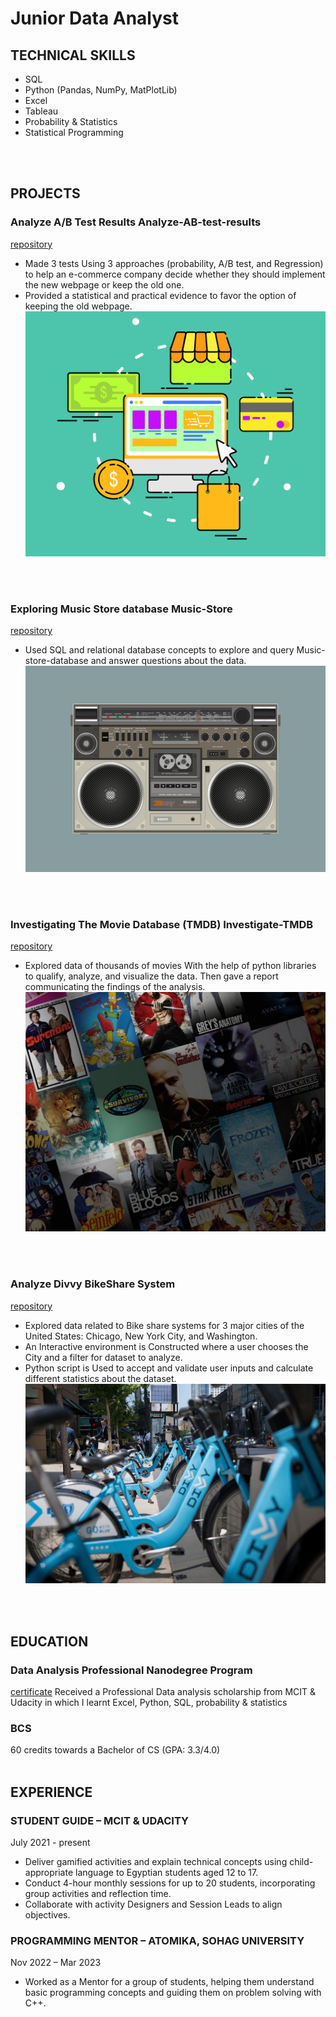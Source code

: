 # Junior Data Analyst

## TECHNICAL SKILLS
- SQL
-	Python (Pandas, NumPy, MatPlotLib)
-	Excel
-	Tableau
-	Probability & Statistics 
-	Statistical Programming
<br>
<br>

## PROJECTS
### Analyze A/B Test Results Analyze-AB-test-results
[repository](https://github.com/Ahmed-Mohamed-Fahmey/Analyze_ab_test_results)
-	Made 3 tests Using 3 approaches (probability, A/B test, and Regression) to help an e-commerce company decide whether they should implement the new webpage or keep the old one.
-	Provided a statistical and practical evidence to favor the option of keeping the old webpage.
![shopping](/assets/img/shopping-5217035_1280.png)
<br>
<br>

### Exploring Music Store database Music-Store
[repository](https://github.com/Ahmed-Mohamed-Fahmey/Music_Store)
-	Used SQL and relational database concepts to explore and query Music-store-database and answer questions about the data.
![music-store](/assets/img/radio-cassette-3634616_1280.jpg)
<br>
<br>

### Investigating The Movie Database (TMDB) Investigate-TMDB
[repository](https://github.com/Ahmed-Mohamed-Fahmey/Investigate-TMDB)
-	Explored data of thousands of movies With the help of python libraries to qualify, analyze, and visualize the data. Then gave a report communicating the findings of the analysis.
![tmdb](/assets/img/tmdb.jpg)
<br>
<br>

### Analyze Divvy BikeShare System
[repository](https://github.com/Ahmed-Mohamed-Fahmey/Bike-Share)
- Explored data related to Bike share systems for 3 major cities of the United States: Chicago, New York City, and Washington.
- An Interactive environment is Constructed where a user chooses the City and a filter for dataset to analyze.
- Python script is Used to accept and validate user inputs and calculate different statistics about the dataset.
![bikeshare](/assets/img/bikeshare.jpg)
<br>
<br>

## EDUCATION
### Data Analysis Professional Nanodegree Program
[certificate](confirm.udacity.com/JNA74KND)
Received a Professional Data analysis scholarship from MCIT & Udacity in which I learnt Excel, Python, SQL, probability & statistics
### BCS
60 credits towards a Bachelor of CS (GPA: 3.3/4.0)
<br>
<br>

## EXPERIENCE
### STUDENT GUIDE – MCIT & UDACITY
July 2021 - present
-	Deliver gamified activities and explain technical concepts using child-appropriate language to Egyptian students aged 12 to 17.
-	Conduct 4-hour monthly sessions for up to 20 students, incorporating group activities and reflection time.
-	Collaborate with activity Designers and Session Leads to align objectives.

### PROGRAMMING MENTOR – ATOMIKA, SOHAG UNIVERSITY
Nov 2022 – Mar 2023
-	Worked as a Mentor for a group of students, helping them understand basic programming concepts and guiding them on problem solving with C++.

